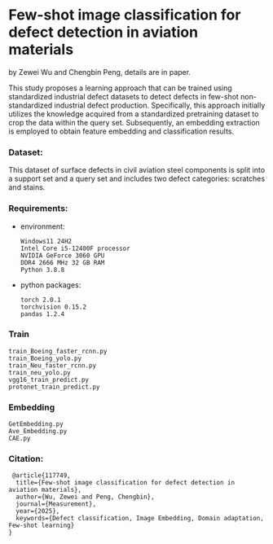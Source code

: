 # Few-shot image classification for defect detection in aviation materials

by Zewei Wu and Chengbin Peng, details are in paper.

This study proposes a learning approach that can be trained using standardized industrial defect datasets to detect defects in few-shot non-standardized industrial defect production. Specifically, this approach initially utilizes the knowledge acquired from a standardized pretraining dataset to crop the data within the query set. Subsequently, an embedding extraction is employed to obtain feature embedding and classification results.

### Dataset:

This dataset of surface defects in civil aviation steel components is split into a support set and a query set and includes two defect categories: scratches and stains.

### Requirements:

- environment:
  
  ```
  Windows11 24H2
  Intel Core i5-12400F processor 
  NVIDIA GeForce 3060 GPU
  DDR4 2666 MHz 32 GB RAM
  Python 3.8.8
  ```

- python packages:
  
  ```
  torch 2.0.1
  torchvision 0.15.2
  pandas 1.2.4
  ```

### Train

```
train_Boeing_faster_rcnn.py
train_Boeing_yolo.py
train_Neu_faster_rcnn.py
train_neu_yolo.py
vgg16_train_predict.py
protonet_train_predict.py
```

### Embedding

```
GetEmbedding.py
Ave_Embedding.py
CAE.py
```

### Citation:

```
 @article{117749,
  title={Few-shot image classification for defect detection in aviation materials},
  author={Wu, Zewei and Peng, Chengbin},
  journal={Measurement},
  year={2025},
  keywords={Defect classification, Image Embedding, Domain adaptation, Few-shot learning}
}
```

